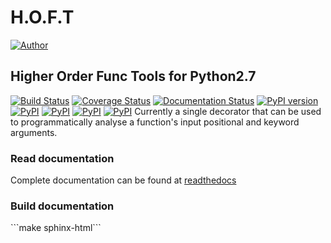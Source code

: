 <h1>H.O.F.T</h1>

[![Author](https://img.shields.io/badge/Author:%20francis%20horsman-Available-brightgreen.svg?style=plastic)](https://www.linkedin.com/in/francishorsman)

<h2>Higher Order Func Tools for Python2.7</h2>

[![Build Status](https://travis-ci.org/sys-git/hoft.svg?branch=master)](https://travis-ci.org/sys-git/hoft)
[![Coverage Status](https://coveralls.io/repos/github/sys-git/hoft/badge.svg)](https://coveralls.io/github/sys-git/hoft)
[![Documentation Status](https://readthedocs.org/projects/hoft/badge/?version=latest)](http://hoft.readthedocs.io/en/latest/?badge=latest)
[![PyPI version](https://badge.fury.io/py/hoft.svg)](https://badge.fury.io/py/hoft)
[![PyPI](https://img.shields.io/pypi/l/hoft.svg)]()
[![PyPI](https://img.shields.io/pypi/wheel/hoft.svg)]()
[![PyPI](https://img.shields.io/pypi/pyversions/hoft.svg)]()
[![PyPI](https://img.shields.io/pypi/status/hoft.svg)]()
Currently a single decorator that can be used to programmatically analyse a function's input
positional and keyword arguments.


<h3>Read documentation</h3>
Complete documentation can be found at <a href="http://hoft.readthedocs.io/en/latest/">readthedocs</a>

<h3>Build documentation</h3>
```make sphinx-html```
